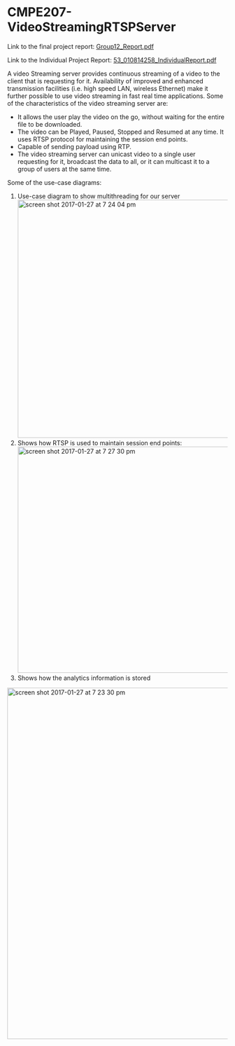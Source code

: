 # CMPE207-VideoStreamingRTSPServer
Link to the final project report: 
[Group12_Report.pdf](https://github.com/Poojabafnaprakash/CMPE207-VideoStreamingRTSPServer/files/736676/Group12_Report.pdf)


Link to the Individual Project Report: [53_010814258_IndividualReport.pdf](https://github.com/Poojabafnaprakash/CMPE207-VideoStreamingRTSPServer/files/736675/53_010814258_IndividualReport.pdf)

A video Streaming server provides continuous streaming of a video to the client that is requesting for it. Availability of improved and enhanced transmission facilities (i.e. high speed LAN, wireless Ethernet) make it further possible to use video streaming in fast real time applications.
Some of the characteristics of the video streaming server are:

- It allows the user play the video on the go, without waiting for the entire file to be downloaded.
- The video can be Played, Paused, Stopped and Resumed at any time. It uses RTSP protocol for maintaining the session end points.
- Capable of sending payload using RTP.
- The video streaming server can unicast video to a single user requesting for it, broadcast the data to all, or it can multicast it to a group of users at the same time.

Some of the use-case diagrams:<br/>
1) Use-case diagram to show multithreading for our server
<img width="544" alt="screen shot 2017-01-27 at 7 24 04 pm" src="https://cloud.githubusercontent.com/assets/17193889/22393911/955dd332-e4c6-11e6-935c-9ceab007acf8.png"><br/>
2) Shows how RTSP is used to maintain session end points: 
<img width="517" alt="screen shot 2017-01-27 at 7 27 30 pm" src="https://cloud.githubusercontent.com/assets/17193889/22394018/7c30d8a2-e4c9-11e6-8f76-d57bdfbd7300.png"><br/>
3) Shows how the analytics information is stored
<img width="803" alt="screen shot 2017-01-27 at 7 23 30 pm" src="https://cloud.githubusercontent.com/assets/17193889/22394025/922e35aa-e4c9-11e6-8a07-15290dbd3f8c.png">

